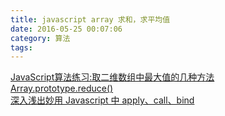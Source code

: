 ```yaml
---
title: javascript array 求和，求平均值
date: 2016-05-25 00:07:06
category: 算法
tags:  
---
```

[JavaScript算法练习:取二维数组中最大值的几种方法](http://www.w3cplus.com/javascript/algorithm-return-largest-numbers-in-arrays.html)  
[Array.prototype.reduce()](https://developer.mozilla.org/en-US/docs/Web/JavaScript/Reference/Global_Objects/Array/Reduce)  
[深入浅出妙用 Javascript 中 apply、call、bind](http://web.jobbole.com/83642/)